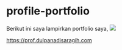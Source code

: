 # profile-portfolio
Berikut ini saya lampirkan portfolio saya,
<img src="https://prof.dulpanadisaragih.com/assets/img/Dulpan%20Adi%20Saragih.png">




https://prof.dulpanadisaragih.com
